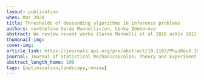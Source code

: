 ```yaml
---
layout: publication
when: Mar 2020
title: Thresholds of descending algorithms in inference problems
authors: <u>Stefano Sarao Mannelli</u>, Lenka Zdeborova
abstract: We review recent works (Sarao Mannelli et al 2018 arXiv 1812.09066, 2019 Int. Conf. on Machine Learning 4333–42, 2019 Adv. Neural Information Processing Systems 8676–86) on analyzing the dynamics of gradient-based algorithms in a prototypical statistical inference problem. Using methods and insights from the physics of glassy systems, these works showed how to understand quantitatively and qualitatively the performance of gradient-based algorithms. Here we review the key results and their interpretation in non-technical terms accessible to a wide audience of physicists in the context of related works.
thumbnail-img:
cover-img:
article_link: https://journals.aps.org/prx/abstract/10.1103/PhysRevX.10.011057
journal: Journal of Statistical Mechanics&colon; Theory and Experiment
abstract_length_home: 100
tags: [optimisation,landscape,review]
---
```

